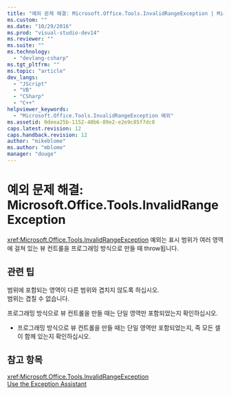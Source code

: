 ```yaml
---
title: "예외 문제 해결: Microsoft.Office.Tools.InvalidRangeException | Microsoft Docs"
ms.custom: ""
ms.date: "10/29/2016"
ms.prod: "visual-studio-dev14"
ms.reviewer: ""
ms.suite: ""
ms.technology: 
  - "devlang-csharp"
ms.tgt_pltfrm: ""
ms.topic: "article"
dev_langs: 
  - "JScript"
  - "VB"
  - "CSharp"
  - "C++"
helpviewer_keywords: 
  - "Microsoft.Office.Tools.InvalidRangeException 예외"
ms.assetid: 0deea25b-1152-40b6-89e2-e2e9c85f7dc0
caps.latest.revision: 12
caps.handback.revision: 12
author: "mikeblome"
ms.author: "mblome"
manager: "douge"
---
```

# 예외 문제 해결: Microsoft.Office.Tools.InvalidRangeException
<xref:Microsoft.Office.Tools.InvalidRangeException> 예외는 표시 범위가 여러 영역에 걸쳐 있는 뷰 컨트롤을 프로그래밍 방식으로 만들 때 throw됩니다.  
  
## 관련 팁  
 범위에 포함되는 영역이 다른 범위와 겹치지 않도록 하십시오.  
 범위는 겹칠 수 없습니다.  
  
 프로그래밍 방식으로 뷰 컨트롤을 만들 때는 단일 영역만 포함되었는지 확인하십시오.  
 -   프로그래밍 방식으로 뷰 컨트롤을 만들 때는 단일 영역만 포함되었는지, 즉 모든 셀이 함께 있는지 확인하십시오.  
  
## 참고 항목  
 <xref:Microsoft.Office.Tools.InvalidRangeException>   
 [Use the Exception Assistant](../Topic/How%20to:%20Use%20the%20Exception%20Assistant.md)
